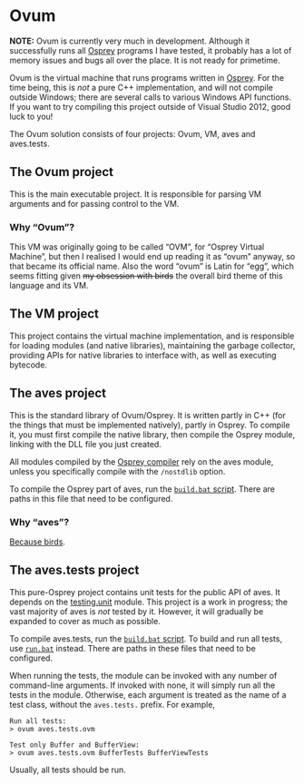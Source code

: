 # Ovum

**NOTE:** Ovum is currently very much in development. Although it successfully runs all [Osprey][osp] programs I have tested, it probably has a lot of memory issues and bugs all over the place. It is not ready for primetime.

Ovum is the virtual machine that runs programs written in [Osprey][osp]. For the time being, this is _not_ a pure C++ implementation, and will not compile outside Windows; there are several calls to various Windows API functions. If you want to try compiling this project outside of Visual Studio 2012, good luck to you!

The Ovum solution consists of four projects: Ovum, VM, aves and aves.tests.

## The Ovum project

This is the main executable project. It is responsible for parsing VM arguments and for passing control to the VM.

### Why “Ovum”?

This VM was originally going to be called “OVM”, for “Osprey Virtual Machine”, but then I realised I would end up reading it as “ovum” anyway, so that became its official name. Also the word “ovum” is Latin for “egg”, which seems fitting given <del>my obsession with birds</del> the overall bird theme of this language and its VM.

## The VM project

This project contains the virtual machine implementation, and is responsible for loading modules (and native libraries), maintaining the garbage collector, providing APIs for native libraries to interface with, as well as executing bytecode.

## The aves project

This is the standard library of Ovum/Osprey. It is written partly in C++ (for the things that must be implemented natively), partly in Osprey. To compile it, you must first compile the native library, then compile the Osprey module, linking with the DLL file you just created.

All modules compiled by the [Osprey compiler][osp] rely on the aves module, unless you specifically compile with the `/nostdlib` option.

To compile the Osprey part of aves, run the [`build.bat` script][aves.build]. There are paths in this file that need to be configured.

### Why “aves”?

[Because birds](http://en.wikipedia.org/wiki/Aves).

## The aves.tests project

This pure-Osprey project contains unit tests for the public API of aves. It depends on the [testing.unit][testing.unit] module. This project is a work in progress; the vast majority of aves is *not* tested by it. However, it will gradually be expanded to cover as much as possible.

To compile aves.tests, run the [`build.bat` script][aves.tests.build]. To build and run all tests, use [`run.bat`][aves.tests.run] instead. There are paths in these files that need to be configured.

When running the tests, the module can be invoked with any number of command-line arguments. If invoked with none, it will simply run all the tests in the module. Otherwise, each argument is treated as the name of a test class, without the `aves.tests.` prefix. For example,

	Run all tests:
	> ovum aves.tests.ovm

	Test only Buffer and BufferView:
	> ovum aves.tests.ovm BufferTests BufferViewTests

Usually, all tests should be run.


  [osp]: https://github.com/osprey-lang/osprey
  [testing.unit]: https://github.com/osprey-lang/testing.unit
  [aves.build]: aves/osp/build.bat
  [aves.tests.build]: aves.tests/build.bat
  [aves.tests.run]: aves.tests/run.bat
